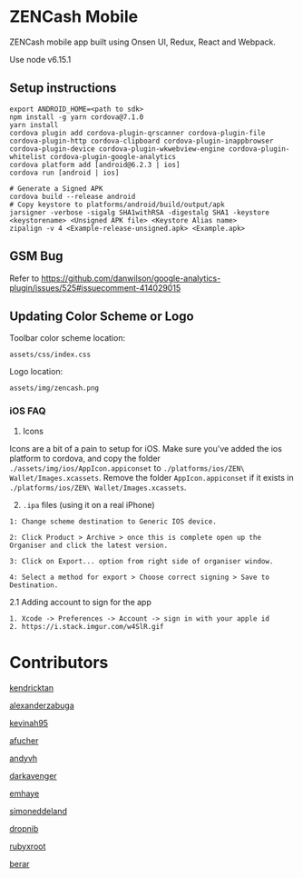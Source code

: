 # ZENCash Mobile

ZENCash mobile app built using Onsen UI, Redux, React and Webpack.

Use node v6.15.1

## Setup instructions

```
export ANDROID_HOME=<path to sdk>
npm install -g yarn cordova@7.1.0
yarn install
cordova plugin add cordova-plugin-qrscanner cordova-plugin-file cordova-plugin-http cordova-clipboard cordova-plugin-inappbrowser cordova-plugin-device cordova-plugin-wkwebview-engine cordova-plugin-whitelist cordova-plugin-google-analytics
cordova platform add [android@6.2.3 | ios]
cordova run [android | ios]

# Generate a Signed APK
cordova build --release android
# Copy keystore to platforms/android/build/output/apk
jarsigner -verbose -sigalg SHA1withRSA -digestalg SHA1 -keystore <keystorename> <Unsigned APK file> <Keystore Alias name>
zipalign -v 4 <Example-release-unsigned.apk> <Example.apk>

```

## GSM Bug
Refer to https://github.com/danwilson/google-analytics-plugin/issues/525#issuecomment-414029015

## Updating Color Scheme or Logo
Toolbar color scheme location:
```
assets/css/index.css
```

Logo location:
```
assets/img/zencash.png
```

### iOS FAQ

1. Icons

Icons are a bit of a pain to setup for iOS. Make sure you've added the ios platform to cordova, and copy the folder `./assets/img/ios/AppIcon.appiconset` to `./platforms/ios/ZEN\ Wallet/Images.xcassets`. Remove the folder `AppIcon.appiconset` if it exists in `./platforms/ios/ZEN\ Wallet/Images.xcassets`.

2. `.ipa` files (using it on a real iPhone)

```
1: Change scheme destination to Generic IOS device.

2: Click Product > Archive > once this is complete open up the Organiser and click the latest version.

3: Click on Export... option from right side of organiser window.

4: Select a method for export > Choose correct signing > Save to Destination.
```

2.1 Adding account to sign for the app

```
1. Xcode -> Preferences -> Account -> sign in with your apple id
2. https://i.stack.imgur.com/w4SlR.gif
```

# Contributors

[kendricktan](http://github.com/kendricktan/)

[alexanderzabuga](https://github.com/alexanderzabuga)

[kevinah95](https://github.com/kevinah95)

[afucher](https://github.com/afucher)

[andyvh](https://github.com/andyvh)

[darkavenger](https://github.com/darkavenger)

[emhaye](https://github.com/emhaye)

[simoneddeland](https://github.com/simoneddeland)

[dropnib](https://github.com/dropnib)

[rubyxroot](https://github.com/rubyxroot)

[berar](https://github.com/berar)
